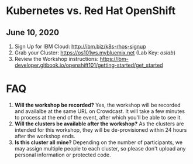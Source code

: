 # Kubernetes vs. Red Hat OpenShift
## June 10, 2020

1. Sign Up for IBM Cloud: http://ibm.biz/k8s-rhos-signup
1. Grab your Cluster: https://os101ws.mybluemix.net (Lab Key: *oslab*)
1. Review the Workshop instructions: https://ibm-developer.gitbook.io/openshift101/getting-started/get_started

# FAQ

1. **Will the workshop be recorded?** Yes, the workshop will be recorded and availalbe at the same URL on Crowdcast. It will take a few minutes to process at the end of the event, after which you'll be able to see it.
1. **Will the clusters be available after the workshop?** As the clusters are intended for this workshop, they will be de-provisioned within 24 hours after the workshop ends.
1. **Is this cluster all mine?** Depending on the number of participants, we may assign multiple people to each cluster, so please don't upload any personal information or protected code.
